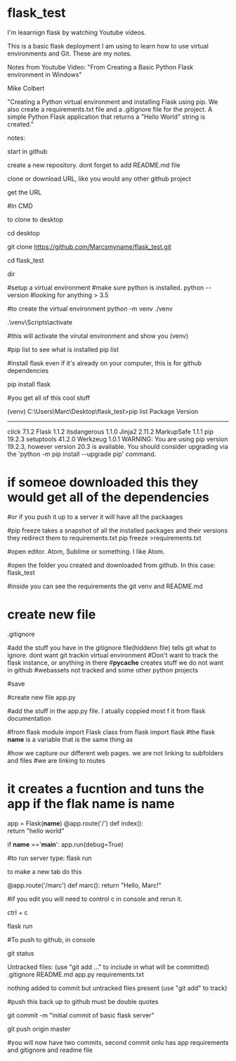 # flask_test

I'm leaarnign flask by watching Youtube videos.

This is a basic flask deployment I am using to learn how to use virtual environments and Git.  These are my notes.

Notes from Youtube Video: "From Creating a Basic Python Flask environment in Windows"

Mike Colbert

"Creating a Python virtual environment and installing Flask using pip. We also create a requirements.txt file and a .gitignore file for the project. A simple Python Flask application that returns a "Hello World" string is created."

notes:

start in github

create a new repository. dont forget to add README.md file

clone or download URL, like you would any other github project

get the URL

#In CMD

to clone to desktop

cd desktop

git clone https://github.com/Marcsmyname/flask_test.git

cd flask_test

dir

#setup a virtual environment
#make sure python is installed.
python --version
#looking for anything > 3.5

#to create the virtual environment
python -m venv ./venv

.\venv\Scripts\activate

#this will activate the virutal environment and show you (venv)

#pip list to see what is installed
pip list

#install flask even if it's already on your computer, this is for github dependencies

pip install flask

#you get all of this cool stuff

(venv) C:\Users\Marc\Desktop\flask_test>pip list
Package      Version
------------ -------
click        7.1.2
Flask        1.1.2
itsdangerous 1.1.0
Jinja2       2.11.2
MarkupSafe   1.1.1
pip          19.2.3
setuptools   41.2.0
Werkzeug     1.0.1
WARNING: You are using pip version 19.2.3, however version 20.3 is available.
You should consider upgrading via the 'python -m pip install --upgrade pip' command.

# if someoe downloaded this they would get all of the dependencies
#or if you push it up to a server it will have all the packaages


#pip freeze takes a snapshot of all the installed packages and their versions they redirect them to requirements.txt
pip freeze >requirements.txt

#open editor. Atom, Sublime or something. I like Atom.


#open the folder you created and downloaded from github.  In this case: flask_test

#inside you can see the requirements the git venv and README.md




# create new file
.gitignore

#add the stuff you have in the gitignore file(hiddenn file) tells git what to ignore. dont want git trackin virtual environment
#Don't want to track the flask instance, or anything in there
#__pycache__ creates stuff we do not want in github
#webassets not tracked and some other python projects

#save

#create new file
app.py

 #add the stuff in the app.py file. I atually coppied most f it from flask documentation

#from flask module import Flask class
 from flask import flask
#the flask __name__ is a variable that is the same thing as


#how we capture our different web pages. we are not linking to subfolders and files
#we are linking to routes

# it creates a fucntion and tuns the app if the flak name is name

app = Flask(__name__)
@app.route('/')
def index():  
  return "hello world"

if __name__ =='__main__':
  app.run(debug=True)


#to run server type:
flask run

to make a new tab do this

@app.route('/marc')
def marc():
    return "Hello, Marc!"




#if you edit you will need to control c in console and rerun it.

ctrl + c

flask run

#To push to github, in console

git status


Untracked files:
  (use "git add <file>..." to include in what will be committed)
        .gitignore
        README.md
        app.py
        requirements.txt

nothing added to commit but untracked files present (use "git add" to track)

#push this back up to github must be double quotes

git commit -m "initial commit of basic flask server"

git push origin master

#you will now have two commits, second commit onlu has app requirements and gitignore and readme file
